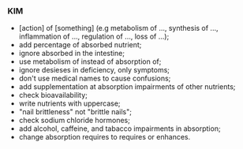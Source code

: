 ### KIM
- [action] of [something] (e.g metabolism of ..., synthesis of ..., inflammation of ..., regulation of ..., loss of ...);
- add percentage of absorbed nutrient;
- ignore absorbed in the intestine;
- use metabolism of instead of absorption of;
- ignore desieses in deficiency, only symptoms;
- don't use medical names to cause confusions;
- add supplementation at absorption impairments of other nutrients;
- check bioavailability;
- write nutrients with uppercase;
- "nail brittleness" not "brittle nails";
- check sodium chloride hormones;
- add alcohol, caffeine, and tabacco impairments in absorption;
- change absorption requires to requires or enhances.